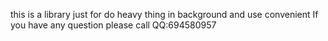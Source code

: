 this is a library just for do heavy thing in background and use convenient
If you have any question please call QQ:694580957

